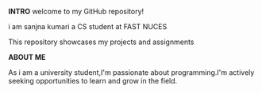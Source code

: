 **INTRO**
welcome to my GitHub repository!

i am sanjna kumari a CS student at FAST NUCES 

This repository showcases my projects and assignments

**ABOUT ME**

As i am a university student,I'm passionate about programming.I'm actively seeking opportunities to learn and grow in the field.


